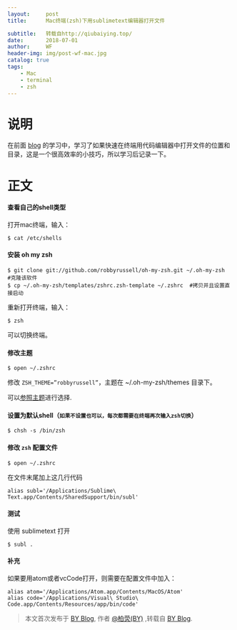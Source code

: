 ```yaml
---
layout:     post
title:      Mac终端(zsh)下用sublimetext编辑器打开文件

subtitle:   转载自http://qiubaiying.top/
date:       2018-07-01
author:     WF
header-img: img/post-wf-mac.jpg
catalog: true
tags:
    - Mac
    - terminal
    - zsh
---
```


# 说明
 
 在前面 [blog](http://qiubaiying.top/2017/06/19/%E5%BF%AB%E9%80%9F%E9%85%8D%E7%BD%AEzsh/) 的学习中，学习了如果快速在终端用代码编辑器中打开文件的位置和目录，这是一个很高效率的小技巧，所以学习后记录一下。
 
# 正文

#### 查看自己的shell类型

打开mac终端，输入：

	$ cat /etc/shells
	
#### 安装 oh my zsh

	$ git clone git://github.com/robbyrussell/oh-my-zsh.git ~/.oh-my-zsh  #克隆该软件
	$ cp ~/.oh-my-zsh/templates/zshrc.zsh-template ~/.zshrc  #拷贝并且设置直接启动

重新打开终端，输入：
	
	$ zsh

可以切换终端。

#### 修改主题

	$ open ~/.zshrc 

修改 `ZSH_THEME=”robbyrussell”`，主题在 ~/.oh-my-zsh/themes 目录下。


可以[参照主题](https://github.com/robbyrussell/oh-my-zsh/wiki/themes)进行选择.

#### 设置为默认shell（`如果不设置也可以，每次都需要在终端再次输入zsh切换`）

	$ chsh -s /bin/zsh

#### 修改 `zsh` 配置文件

	$ open ~/.zshrc
	
在文件末尾加上这几行代码

	alias subl='/Applications/Sublime\ Text.app/Contents/SharedSupport/bin/subl'

#### 测试
使用 sublimetext 打开
	
	$ subl .

#### 补充
如果要用atom或者vcCode打开，则需要在配置文件中加入：

	alias atom='/Applications/Atom.app/Contents/MacOS/Atom'
	alias code='/Applications/Visual\ Studio\ Code.app/Contents/Resources/app/bin/code'

> 本文首次发布于 [BY Blog](http://qiubaiying.github.io), 作者 [@柏荧(BY)](http://github.com/qiubaiying) ,转载自 [BY Blog](http://qiubaiying.top/).